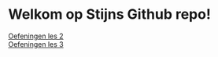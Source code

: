 # Welkom op Stijns Github repo!  
  
[Oefeningen les 2](https://github.com/StijnBul/oefeningenles2_Stijn)  
[Oefeningen les 3](https://github.com/StijnBul/Les3)  

